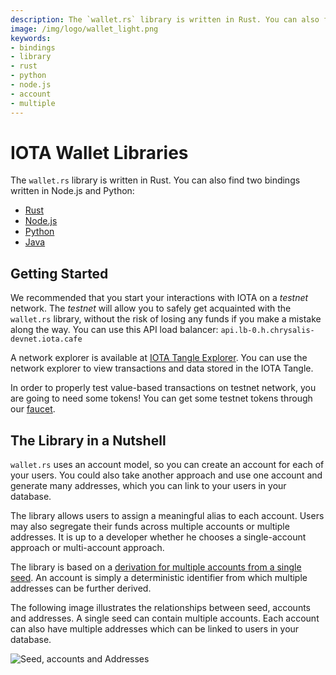 ```yaml
---
description: The `wallet.rs` library is written in Rust. You can also find three bindings written in Node.js, Python and Java.
image: /img/logo/wallet_light.png
keywords:
- bindings
- library
- rust
- python
- node.js
- account
- multiple
---
```

# IOTA Wallet Libraries

The `wallet.rs` library is written in Rust.  You can also find two bindings written in Node.js and Python:

- [Rust](rust/getting_started.md)
- [Node.js](nodejs/getting_started.md) 
- [Python](python/getting_started.md)
- [Java](java/getting_started.md)

## Getting Started

We recommended that you start your interactions with IOTA on a _testnet_ network. The _testnet_ will allow you to safely get acquainted with the `wallet.rs` library, without the risk of losing any funds if you make a mistake along the way. You can use this API load balancer: `api.lb-0.h.chrysalis-devnet.iota.cafe`  

A network explorer is available at [IOTA Tangle Explorer](https://explorer.iota.org/devnet).  You can use the network explorer to view transactions and data stored in the IOTA Tangle.    

In order to properly test value-based transactions on testnet network, you are going to need some tokens! You can get some testnet tokens through our [faucet](https://faucet.chrysalis-devnet.iota.cafe/).

## The Library in a Nutshell

`wallet.rs` uses an account model, so you can create an account for each of your users. You could also take another approach and use one account and generate many addresses, which you can link to your users in your database.

The library allows users to assign a meaningful alias to each account. Users may also segregate their funds across multiple accounts or multiple addresses. It is up to a developer whether he chooses a single-account approach or multi-account approach.

The library is based on a [derivation for multiple accounts from a single seed](https://chrysalis.docs.iota.org/guides/dev_guide#addresskey-space). An account is simply a deterministic identifier from which multiple addresses can be further derived.

The following image illustrates the relationships between seed, accounts and addresses.  A single seed can contain multiple accounts.  Each account can also have multiple addresses which can be linked to users in your database.

![Seed, accounts and Addresses](/img/libraries/accounts_addresses.svg)
